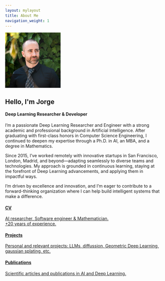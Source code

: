 ```yaml
---
layout: mylayout
title: About Me
navigation_weight: 1
---
```


<div class="hero-section hero-section-about">
  <div class="hero-section-inner with-image">
    <div>
    <img src="/assets/me2021.jpg" width="180" alt="Jorge's photo"/>
    <h2>Hello, I'm Jorge</h2>
    <h4>Deep Learning Researcher & Developer</h4>
    <p>I’m a passionate Deep Learning Researcher and Engineer with a strong academic and professional background in Artificial Intelligence. After graduating with first-class honors in Computer Science Engineering, I continued to deepen my expertise through a Ph.D. in AI, an MBA, and a degree in Mathematics.</p>
    <p>Since 2015, I’ve worked remotely with innovative startups in San Francisco, London, Madrid, and beyond—adapting seamlessly to diverse teams and technologies. My approach is grounded in continuous learning, staying at the forefront of Deep Learning advancements, and applying them in impactful ways.</p>
    <p>I’m driven by excellence and innovation, and I’m eager to contribute to a forward-thinking organization where I can help build intelligent systems that make a difference.</p>
  </div>
  </div>
</div>

<div class="main-sections">
  <a class="section-card section-link background-cv" href="/cv.html">
    <h4>CV</h4>
    <p>AI researcher, Software engineer & Mathematician.<br>+20 years of experience.</p>
  </a>
  <a class="section-card section-link background-projects" href="/research_projects.html">
    <h4>Projects</h4>
    <p>Personal and relevant projects: LLMs, diffussion, Geometric Deep Learning, gaussian splating, etc.</p>
  </a>
  <a class="section-card section-link background-pubs" href="/publications.html">
    <h4>Publications</h4>
    <p>Scientific articles and publications in AI and Deep Learning.</p>
  </a>
</div>